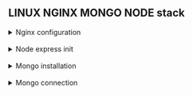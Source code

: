 ## LINUX NGINX MONGO NODE stack 

<details>
<br/>
<summary>Nginx configuration</summary>

`nginx/sites-available/default`

> Here i have two locations: `/` to service static
and `/api/` to service dynamic content in accordance 

> `/api/` is proxying to `3000` port of `localhost`, there's backend application gonna be run 

It doesn't have any CORS configured yet

![](screenshots/nginx/nginx_config.png)

Check html dom and nginx work:

![](screenshots/nginx/html.png)

![](screenshots/nginx/nginx_res.png)

</details>
<br/>

<details>
<br/>
<summary>Node express init</summary>

> I should install http-server, that is Express.js, 
so my backend application could handle http requests

Make sure there're node.js installed in system

![](screenshots/express/versions_check.png)

I used express generator package from npm:

https://www.npmjs.com/package/express-generator

![](screenshots/express/express_init.png)

Added response to '/' route

![](screenshots/express/express_testroute.png)

Verification whether it runs

![](screenshots/express/express_start.png)

![](screenshots/express/mv_express.png)

Localhost/api, after restarting both nginx and node 

![](screenshots/express/api_res.png)

### Amplified backend by enabling ES6 and hot reloading

> ES6 code should be transpiled to ES5 so node could interpret it, 
so i'm gonna use 'babel' (note: there's a little configuration skipped)

![](screenshots/express/babel.png)

> As hot module replacement tool i used 'nodemon'.
It's incredibly important during development

```diff 
+ Thus i have next scripts:
```

* `npm run build` - to transpile code
* `npm run start` - to run www
* `npm run dev` - to run development server

They look as follows:

![](screenshots/express/scripts.png)

> Running build script leads to dist folder appearing in the project, 
then server can be launched from www by ```npm run start```
or ```NODE_ENV=production node /bin/www```

![](screenshots/express/entry_dist.png)

> Dev mode runs the same entry point `bin/www`, 
taking master app not from `dist` but `src` folder
<br/>
Checking its work:

![](screenshots/express/devmode_check.png)
</details>
<br/>

<details>
<br/>
<summary>Mongo installation</summary>

First thing first i should replace systemctl utility, so it works without systemd:

https://github.com/gdraheim/docker-systemctl-replacement

![](screenshots/mongo/systemctl_substitute.png)

![](screenshots/mongo/systemctl_python.png)

I chose to install Mongo 5.0:

![](screenshots/mongo/mongo_installation.png)

![](screenshots/mongo/mongod_start.png)

Launched: 

![](screenshots/mongo/Finally_db_connected.png)

![](screenshots/mongo/mongod_process.png)
</details>
<br/>

<details>
<br/>
<summary>Mongo connection</summary>

I installed ORM mongoose to operate with database
<br/>
Setup file is described below:

![](screenshots/mongo/mongoose_connection.png)

The connection function is invoked from Master.js

```node
import {setUpDBConnection} from "./database.js";
setUpDBConnection();
```

Express doesn't serve http itself, there's a top layer that wraps express app in www file.
It's helpful cause of possibility to use https in the future

![](screenshots/mongo/env.png)

Checking connection:

![](screenshots/mongo/check_connection.png)

</details>

